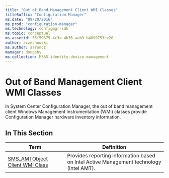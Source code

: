```yaml
---
title: "Out of Band Management Client WMI Classes"
titleSuffix: "Configuration Manager"
ms.date: "09/20/2016"
ms.prod: "configuration-manager"
ms.technology: configmgr-sdk
ms.topic: conceptual
ms.assetid: 55f59675-4c3a-4b36-aab3-b4099753ce20
author: aczechowski
ms.author: aaroncz
manager: dougeby
ms.collection: M365-identity-device-management
---
```

# Out of Band Management Client WMI Classes
In System Center Configuration Manager, the out of band management client Windows Management Instrumentation (WMI) classes provide Configuration Manager hardware inventory information.  

## In This Section  

|Term|Definition|  
|----------|----------------|  
|[SMS_AMTObject Client WMI Class](../../../../../develop/reference/core/clients/client-classes/sms_amtobject-client-wmi-class.md)|Provides reporting information based on Intel Active Management technology (Intel AMT).|
